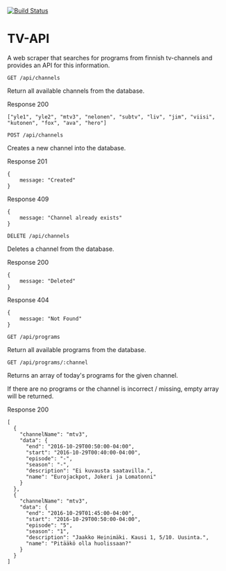 [![Build Status](https://travis-ci.org/joonne/tv-api.svg?branch=master)](https://travis-ci.org/joonne/tv-api)

# TV-API

A web scraper that searches for programs from finnish tv-channels and provides an API for this information.

`GET /api/channels`

Return all available channels from the database.

Response 200

```
["yle1", "yle2", "mtv3", "nelonen", "subtv", "liv", "jim", "viisi", "kutonen", "fox", "ava", "hero"]
```

`POST /api/channels`

Creates a new channel into the database.

Response 201

```
{
    message: "Created"
}
```
Response 409

```
{
    message: "Channel already exists"
}
```

`DELETE /api/channels`

Deletes a channel from the database.

Response 200

```
{
    message: "Deleted"
}
```
Response 404

```
{
    message: "Not Found"
}
```

`GET /api/programs`

Return all available programs from the database.

`GET /api/programs/:channel`

Returns an array of today's programs for the given channel.

If there are no programs or the channel is incorrect / missing, empty array will be returned.

Response 200

```
[
  {
    "channelName": "mtv3",
    "data": {
      "end": "2016-10-29T00:50:00-04:00",
      "start": "2016-10-29T00:40:00-04:00",
      "episode": "-",
      "season": "-",
      "description": "Ei kuvausta saatavilla.",
      "name": "Eurojackpot, Jokeri ja Lomatonni"
    }
  },
  {
    "channelName": "mtv3",
    "data": {
      "end": "2016-10-29T01:45:00-04:00",
      "start": "2016-10-29T00:50:00-04:00",
      "episode": "5",
      "season": "1",
      "description": "Jaakko Heinimäki. Kausi 1, 5/10. Uusinta.",
      "name": "Pitääkö olla huolissaan?"
    }
  }
]
```
